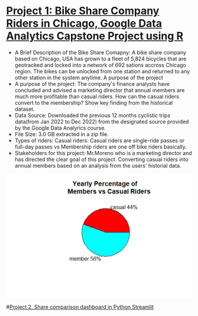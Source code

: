 # [Project 1: Bike Share Company Riders in Chicago, Google Data Analytics Capstone Project using R](https://github.com/ChristineMJ/data_Science_portfolio)
* A Brief Description of the Bike Share Comapny: A bike share company based on Chicago, USA has grown to a fleet of 5,824 bicycles that are geotracked and locked into a network of 692 sations accross Chicago region. The bikes can be unlocked from one station and returned to any other station in the system anytime. A purpose of the project
* A purpose of the project: The company's finance analysts have concluded and advised a marketing director that annual members are much more profitable than casual riders. How can the casual riders convert to the membership? Show key finding from the historical dataset.
* Data Source: Downloaded the previous 12 months cyclistic trips data(from Jan 2022 to Dec 2022) from the designated source provided by the Google Data Analyrics course. 
* File Size: 3.0 GB extracted in a zip file. 
* Types of riders: Casual riders: Casual riders are single-ride passes or full-day passes vs Membership riders are one off bike riders basically.
* Stakeholders for this project: Mr.Moreno who is a marketing director and has directed the clear goal of this project. Converting casual riders into annual members based on an analysis from the users' historial data. 

![Percentage for all bike riders](https://github.com/ChristineMJ/data_science_portfolio/blob/Data_Portfolio/images/piechart.jpeg)

#[Project 2. Share comparison dashboard in Python Streamlit](https://github.com/ChristineMJ/share_comparison_dashboard.git) 

